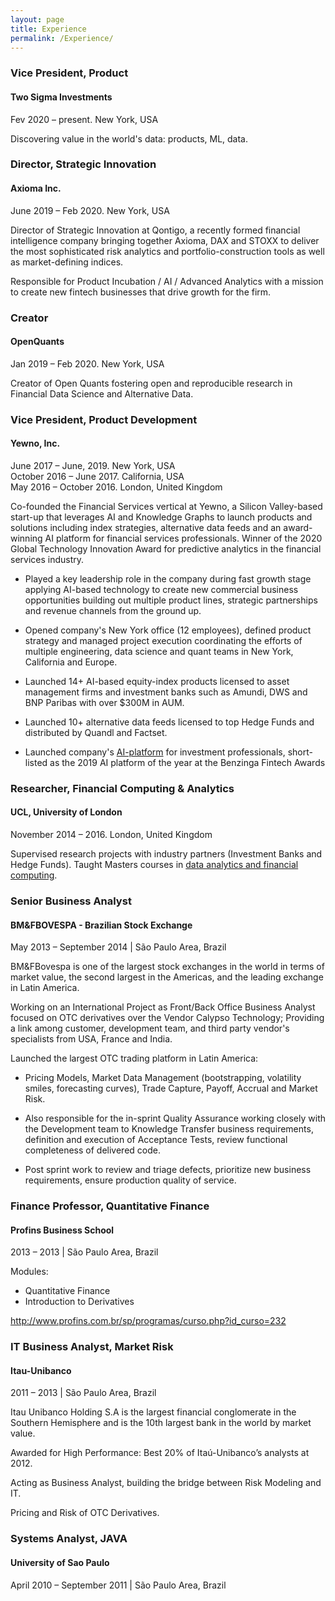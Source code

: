 ```yaml
---
layout: page
title: Experience
permalink: /Experience/
---
```

### Vice President, Product
<h4>Two Sigma Investments</h4>
Fev 2020 – present. New York, USA

Discovering value in the world's data: products, ML, data.

### Director, Strategic Innovation
<h4>Axioma Inc.</h4>
June 2019 – Feb 2020. New York, USA

Director of Strategic Innovation at Qontigo, a recently formed financial intelligence company bringing together Axioma, DAX and STOXX to deliver the most sophisticated risk analytics and portfolio-construction tools as well as market-defining indices.

Responsible for Product Incubation / AI / Advanced Analytics with a mission to create new fintech businesses that drive growth for the firm.

### Creator
<h4>OpenQuants</h4>
Jan 2019 – Feb 2020. New York, USA

Creator of Open Quants fostering open and reproducible research in Financial Data Science and Alternative Data.

### Vice President, Product Development
<h4>Yewno, Inc.</h4>
June 2017 – June, 2019. New York, USA <br>
October 2016 – June 2017. California, USA <br>
May 2016 – October 2016. London, United Kingdom <br>

Co-founded the Financial Services vertical at Yewno, a Silicon Valley-based start-up that leverages AI and Knowledge Graphs to launch products and solutions including index strategies, alternative data feeds and an award-winning AI platform for financial services professionals. Winner of the 2020 Global Technology Innovation Award for predictive analytics in the financial services industry.

- Played a key leadership role in the company during fast growth stage applying AI-based technology to create new commercial business opportunities building out multiple product lines, strategic partnerships and revenue channels from the ground up.

- Opened company's New York office (12 employees), defined product strategy and managed project execution coordinating the efforts of multiple engineering, data science and quant teams in New York, California and Europe.

- Launched 14+ AI-based equity-index products licensed to asset management firms and investment banks such as Amundi, DWS and BNP Paribas with over $300M in AUM.

- Launched 10+ alternative data feeds licensed to top Hedge Funds and distributed by Quandl and Factset.

- Launched company's [AI-platform](https://www.businesswire.com/news/home/20190123005216/en/Award-Winning-Artificial-Intelligence-Company-Yewno-Launches-Innovative) for investment professionals, short-listed as the 2019 AI platform of the year at the Benzinga Fintech Awards

### Researcher, Financial Computing & Analytics
<h4>UCL, University of London</h4>
November 2014 – 2016. London, United Kingdom

Supervised research projects with industry partners (Investment Banks and Hedge Funds). Taught Masters courses in [data analytics and financial computing](http://souzatharsis.github.io/Teaching/).

### Senior Business Analyst
<h4> BM&FBOVESPA - Brazilian Stock Exchange</h4>
May 2013 – September 2014 | São Paulo Area, Brazil

BM&FBovespa is one of the largest stock exchanges in the world in terms of market value, the
second largest in the Americas, and the leading exchange in Latin America.

Working on an International Project as Front/Back Office Business Analyst focused on OTC derivatives over the Vendor Calypso Technology; Providing a link among customer, development team, and third party vendor's specialists from USA, France and India.

Launched the largest OTC trading platform in Latin America:

- Pricing Models, Market Data Management (bootstrapping, volatility smiles, forecasting curves), Trade Capture, Payoff, Accrual and Market Risk.

- Also responsible for the in-sprint Quality Assurance working closely with the Development team to Knowledge Transfer business requirements, definition and execution of Acceptance Tests, review functional completeness of delivered code.

- Post sprint work to review and triage defects, prioritize new business requirements, ensure production quality of service.

### Finance Professor, Quantitative Finance
<h4>Profins Business School</h4>
2013 – 2013 | São Paulo Area, Brazil

Modules:

- Quantitative Finance
- Introduction to Derivatives

http://www.profins.com.br/sp/programas/curso.php?id_curso=232

### IT Business Analyst, Market Risk
<h4>Itau-Unibanco</h4>
2011 – 2013 | São Paulo Area, Brazil

Itau Unibanco Holding S.A is the largest financial conglomerate in the Southern Hemisphere
and is the 10th largest bank in the world by market value.

Awarded for High Performance: Best 20% of Itaú-Unibanco’s analysts at 2012.

Acting as Business Analyst, building the bridge between Risk Modeling and IT.

Pricing and Risk of OTC Derivatives.

### Systems Analyst, JAVA
<h4>University of Sao Paulo</h4>
April 2010 – September 2011 | São Paulo Area, Brazil
